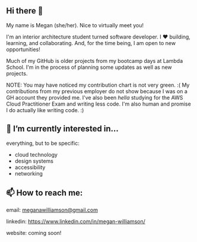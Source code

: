 ## Hi there 👋

My name is Megan (she/her). Nice to virtually meet you!

I'm an interior architecture student turned software developer. I :heart: building, learning, and collaborating.
And, for the time being, I am open to new opportunities!

Much of my GitHub is older projects from my bootcamp days at Lambda School. I'm in the process of planning some updates as well as new projects.

NOTE: You may have noticed my contribution chart is not very green. :( My contributions from my previous employer do not show because I was on a GH account they provided me. I've also been _hella_ studying for the AWS Cloud Practitioner Exam and writing less code. I'm also human and promise I do actually like writing code. :)

## 🌱 I’m currently interested in...

everything, but to be specific:

- cloud technology
- design systems
- accessibility
- networking

## 📫 How to reach me:

email: meganawilliamson@gmail.com

linkedin: https://www.linkedin.com/in/megan-williamson/

website: coming soon!
